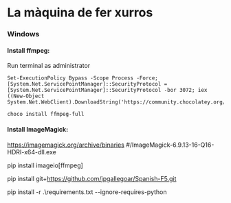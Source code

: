 # La màquina de fer xurros

### Windows
#### Install ffmpeg:

Run terminal as administrator

```
Set-ExecutionPolicy Bypass -Scope Process -Force; [System.Net.ServicePointManager]::SecurityProtocol = [System.Net.ServicePointManager]::SecurityProtocol -bor 3072; iex ((New-Object System.Net.WebClient).DownloadString('https://community.chocolatey.org/install.ps1'))
``` 
```
choco install ffmpeg-full
```

#### Install ImageMagick:

https://imagemagick.org/archive/binaries #/ImageMagick-6.9.13-16-Q16-HDRI-x64-dll.exe



pip install imageio[ffmpeg]


pip install git+https://github.com/jpgallegoar/Spanish-F5.git


pip install -r .\requirements.txt --ignore-requires-python